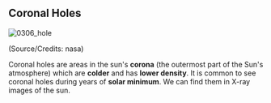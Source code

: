 ## Coronal Holes

![0306_hole](./static/0306_hole.jpg)

(Source/Credits: nasa)

Coronal holes are areas in the sun's **corona** (the outermost part of the Sun's atmosphere) which are **colder** and has **lower density**. It is common to see coronal holes during years of **solar minimum**. We can find them in X-ray images of the sun.
